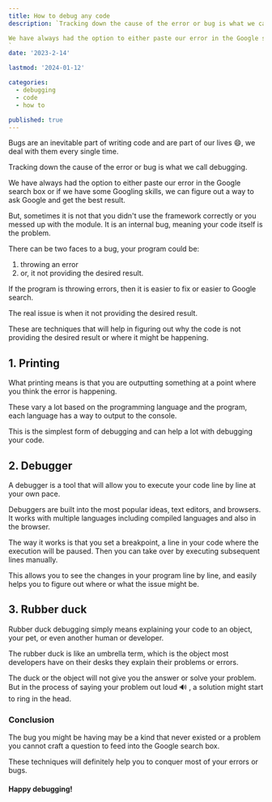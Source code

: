 ```yaml
---
title: How to debug any code
description: `Tracking down the cause of the error or bug is what we call debugging.

We have always had the option to either paste our error in the Google search box or if we have some Googling skills, we can figure out a way to ask Google and get the best result.
`
date: '2023-2-14'

lastmod: '2024-01-12'

categories:
  - debugging
  - code
  - how to

published: true
---
```


Bugs are an inevitable part of writing code and are part of our lives 😄, we deal with them every single time.

Tracking down the cause of the error or bug is what we call debugging.

We have always had the option to either paste our error in the Google search box or if we have some Googling skills, we can figure out a way to ask Google and get the best result.

But, sometimes it is not that you didn't use the framework correctly or you messed up with the module. It is an internal bug, meaning your code itself is the problem.

There can be two faces to a bug, your program could be:

1. throwing an error
2. or, it not providing the desired result.

If the program is throwing errors, then it is easier to fix or easier to Google search.

The real issue is when it not providing the desired result.

These are techniques that will help in figuring out why the code is not providing the desired result or where it might be happening.

## 1\. Printing

What printing means is that you are outputting something at a point where you think the error is happening.

These vary a lot based on the programming language and the program, each language has a way to output to the console.

This is the simplest form of debugging and can help a lot with debugging your code.

## 2\. Debugger

A debugger is a tool that will allow you to execute your code line by line at your own pace.

Debuggers are built into the most popular ideas, text editors, and browsers. It works with multiple languages including compiled languages and also in the browser.

The way it works is that you set a breakpoint, a line in your code where the execution will be paused. Then you can take over by executing subsequent lines manually.

This allows you to see the changes in your program line by line, and easily helps you to figure out where or what the issue might be.

## 3\. Rubber duck

Rubber duck debugging simply means explaining your code to an object, your pet, or even another human or developer.

The rubber duck is like an umbrella term, which is the object most developers have on their desks they explain their problems or errors.

The duck or the object will not give you the answer or solve your problem. But in the process of saying your problem out loud 🔊 , a solution might start to ring in the head.

### Conclusion

The bug you might be having may be a kind that never existed or a problem you cannot craft a question to feed into the Google search box.

These techniques will definitely help you to conquer most of your errors or bugs.

#### Happy debugging!
